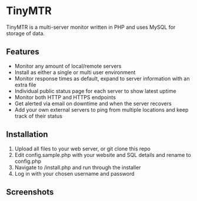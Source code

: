 # TinyMTR
TinyMTR is a multi-server monitor written in PHP and uses MySQL for storage of data.

## Features
* Monitor any amount of local/remote servers
* Install as either a single or multi user environment
* Monitor response times as default, expand to server information with an extra file
* Individual public status page for each server to show latest uptime
* Monitor both HTTP and HTTPS endpoints
* Get alerted via email on downtime and when the server recovers
* Add your own external servers to ping from multiple locations and keep track of their status

## Installation
1. Upload all files to your web server, or git clone this repo
1. Edit config.sample.php with your website and SQL details and rename to config.php
1. Navigate to /install.php and run through the installer
1. Log in with your chosen username and password

## Screenshots
